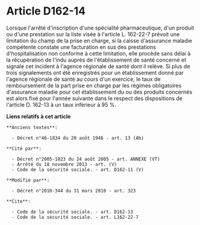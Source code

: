 # Article D162-14

Lorsque l'arrêté d'inscription d'une spécialité pharmaceutique, d'un produit ou d'une prestation sur la liste visée à
l'article L. 162-22-7 prévoit une limitation du champ de la prise en charge, si la caisse d'assurance maladie compétente
constate une facturation en sus des prestations d'hospitalisation non conforme à cette limitation, elle procède sans délai à
la récupération de l'indu auprès de l'établissement de santé concerné et signale cet incident à l'agence régionale de  santé
dont il relève. Si plus de trois signalements ont été enregistrés pour un établissement donné par l'agence régionale de
santé au cours d'un exercice, le taux de remboursement de la part prise en charge par les régimes obligatoires d'assurance
maladie pour cet établissement du ou des produits concernés est alors fixé pour l'année suivante dans le respect des
dispositions de l'article D. 162-13 à un taux inférieur à 95 %.

**Liens relatifs à cet article**

	**Anciens textes**:

	  - Décret n°46-1834 du 20 août 1946 - art. 13 (Ab)

	**Cité par**:

	  - Décret n°2005-1023 du 24 août 2005 - art. ANNEXE (VT)
	  - Arrêté du 18 novembre 2013 - art. (V)
	  - Code de la sécurité sociale. - art. D162-11 (V)

	**Modifié par**:

	  - Décret n°2010-344 du 31 mars 2010 - art. 323

	**Cite**:

	  - Code de la sécurité sociale. - art. D162-13
	  - Code de la sécurité sociale. - art. L162-22-7

